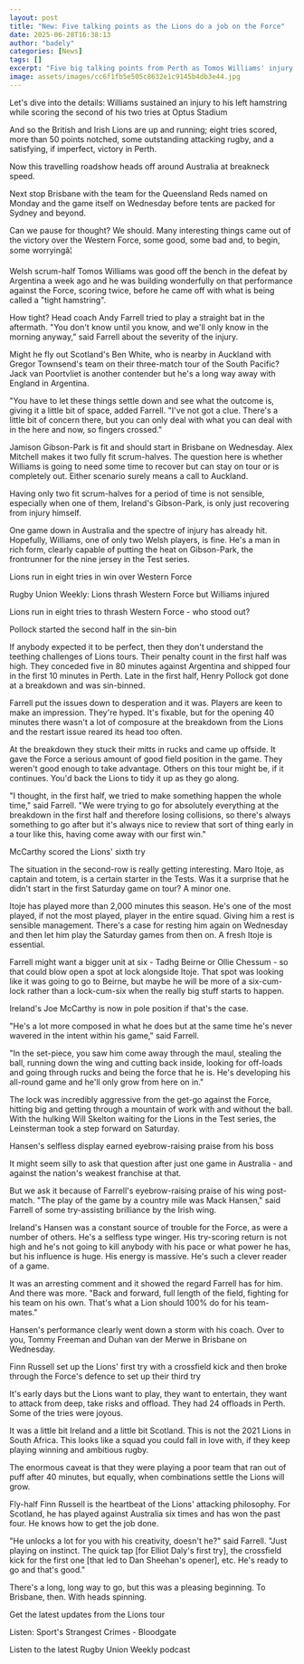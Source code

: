 ```yaml
---
layout: post
title: "New: Five talking points as the Lions do a job on the Force"
date: 2025-06-28T16:38:13
author: "badely"
categories: [News]
tags: []
excerpt: "Five big talking points from Perth as Tomos Williams' injury causes concern, Joe McCarthy nails the enforcer role and Mack Hansen earns eyebrow-raisin"
image: assets/images/cc6f1fb5e505c8632e1c9145b4db3e44.jpg
---
```


Let's dive into the details: Williams sustained an injury to his left hamstring while scoring the second of his two tries at Optus Stadium

And so the British and Irish Lions are up and running; eight tries scored, more than 50 points notched, some outstanding attacking rugby, and a satisfying, if imperfect, victory in Perth.

Now this travelling roadshow heads off around Australia at breakneck speed.

Next stop Brisbane with the team for the Queensland Reds named on Monday and the game itself on Wednesday before tents are packed for Sydney and beyond.

Can we pause for thought? We should. Many interesting things came out of the victory over the Western Force, some good, some bad and, to begin, some worryingâ¦

Welsh scrum-half Tomos Williams was good off the bench in the defeat by Argentina a week ago and he was building wonderfully on that performance against the Force, scoring twice, before he came off with what is being called a "tight hamstring".

How tight? Head coach Andy Farrell tried to play a straight bat in the aftermath. "You don't know until you know, and we'll only know in the morning anyway," said Farrell about the severity of the injury.

Might he fly out Scotland's Ben White, who is nearby in Auckland with Gregor Townsend's team on their three-match tour of the South Pacific? Jack van Poortvliet is another contender but he's a long way away with England in Argentina. 

"You have to let these things settle down and see what the outcome is, giving it a little bit of space, added Farrell. "I've not got a clue. There's a little bit of concern there, but you can only deal with what you can deal with in the here and now, so fingers crossed."

Jamison Gibson-Park is fit and should start in Brisbane on Wednesday. Alex Mitchell makes it two fully fit scrum-halves. The question here is whether Williams is going to need some time to recover but can stay on tour or is completely out. Either scenario surely means a call to Auckland.

Having only two fit scrum-halves for a period of time is not sensible, especially when one of them, Ireland's Gibson-Park, is only just recovering from injury himself. 

One game down in Australia and the spectre of injury has already hit. Hopefully, Williams, one of only two Welsh players, is fine. He's a man in rich form, clearly capable of putting the heat on Gibson-Park, the frontrunner for the nine jersey in the Test series.

Lions run in eight tries in win over Western Force

Rugby Union Weekly: Lions thrash Western Force but Williams injured

Lions run in eight tries to thrash Western Force - who stood out?

Pollock started the second half in the sin-bin

If anybody expected it to be perfect, then they don't understand the teething challenges of Lions tours. Their penalty count in the first half was high. They conceded five in 80 minutes against Argentina and shipped four in the first 10 minutes in Perth. Late in the first half, Henry Pollock got done at a breakdown and was sin-binned.

Farrell put the issues down to desperation and it was. Players are keen to make an impression. They're hyped. It's fixable, but for the opening 40 minutes there wasn't a lot of composure at the breakdown from the Lions and the restart issue reared its head too often.

At the breakdown they stuck their mitts in rucks and came up offside. It gave the Force a serious amount of good field position in the game. They weren't good enough to take advantage. Others on this tour might be, if it continues. You'd back the Lions to tidy it up as they go along.

"I thought, in the first half, we tried to make something happen the whole time," said Farrell. "We were trying to go for absolutely everything at the breakdown in the first half and therefore losing collisions, so there's always something to go after but it's always nice to review that sort of thing early in a tour like this, having come away with our first win."

McCarthy scored the Lions' sixth try

The situation in the second-row is really getting interesting. Maro Itoje, as captain and totem, is a certain starter in the Tests. Was it a surprise that he didn't start in the first Saturday game on tour? A minor one.

Itoje has played more than 2,000 minutes this season. He's one of the most played, if not the most played, player in the entire squad. Giving him a rest is sensible management. There's a case for resting him again on Wednesday and then let him play the Saturday games from then on. A fresh Itoje is essential.

Farrell might want a bigger unit at six - Tadhg Beirne or Ollie Chessum - so that could blow open a spot at lock alongside Itoje. That spot was looking like it was going to go to Beirne, but maybe he will be more of a six-cum-lock rather than a lock-cum-six when the really big stuff starts to happen.

Ireland's Joe McCarthy is now in pole position if that's the case.

"He's a lot more composed in what he does but at the same time he's never wavered in the intent within his game," said Farrell. 

"In the set-piece, you saw him come away through the maul, stealing the ball, running down the wing and cutting back inside, looking for off-loads and going through rucks and being the force that he is. He's developing his all-round game and he'll only grow from here on in."

The lock was incredibly aggressive from the get-go against the Force, hitting big and getting through a mountain of work with and without the ball. With the hulking Will Skelton waiting for the Lions in the Test series, the Leinsterman took a step forward on Saturday.

Hansen's selfless display earned eyebrow-raising praise from his boss

It might seem silly to ask that question after just one game in Australia - and against the nation's weakest franchise at that.

But we ask it because of Farrell's eyebrow-raising praise of his wing post-match. "The play of the game by a country mile was Mack Hansen," said Farrell of some try-assisting brilliance by the Irish wing.

Ireland's Hansen was a constant source of trouble for the Force, as were a number of others. He's a selfless type winger. His try-scoring return is not high and he's not going to kill anybody with his pace or what power he has, but his influence is huge. His energy is massive. He's such a clever reader of a game.

It was an arresting comment and it showed the regard Farrell has for him. And there was more. "Back and forward, full length of the field, fighting for his team on his own. That's what a Lion should 100% do for his team-mates."

Hansen's performance clearly went down a storm with his coach. Over to you, Tommy Freeman and Duhan van der Merwe in Brisbane on Wednesday.

Finn Russell set up the Lions' first try with a crossfield kick and then broke through the Force's defence to set up their third try

It's early days but the Lions want to play, they want to entertain, they want to attack from deep, take risks and offload. They had 24 offloads in Perth. Some of the tries were joyous.

It was a little bit Ireland and a little bit Scotland. This is not the 2021 Lions in South Africa. This looks like a squad you could fall in love with, if they keep playing winning and ambitious rugby.

The enormous caveat is that they were playing a poor team that ran out of puff after 40 minutes, but equally, when combinations settle the Lions will grow.

Fly-half Finn Russell is the heartbeat of the Lions' attacking philosophy. For Scotland, he has played against Australia six times and has won the past four. He knows how to get the job done.

"He unlocks a lot for you with his creativity, doesn't he?" said Farrell. "Just playing on instinct. The quick tap [for Elliot Daly's first try], the crossfield kick for the first one [that led to Dan Sheehan's opener], etc. He's ready to go and that's good."

There's a long, long way to go, but this was a pleasing beginning.  To Brisbane, then. With heads spinning.

Get the latest updates from the Lions tour

Listen: Sport's Strangest Crimes - Bloodgate

Listen to the latest Rugby Union Weekly podcast

